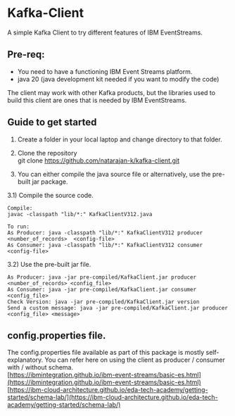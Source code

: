 # Kafka-Client
A simple Kafka Client to try different features of IBM EventStreams.   
## Pre-req:   
* You need to have a functioning IBM Event Streams platform.    
* java 20 (java development kit needed if you want to modify the code)   

The client may work with other Kafka products, but the libraries used to build this client are ones that is needed by IBM EventStreams.   

## Guide to get started   
1) Create a folder in your local laptop and change directory to that folder.   
2) Clone the repository      
git clone https://github.com/natarajan-k/kafka-client.git   

3) You can either compile the java source file or alternatively, use the pre-built jar package.   

3.1)  Compile the source code.   

    Compile:    
    javac -classpath "lib/*:" KafkaClientV312.java   

    To run:   
    As Producer: java -classpath "lib/*:" KafkaClientV312 producer <number_of_records>  <config-file>   
    As Consumer: java -classpath "lib/*:" KafkaClientV312 consumer <config-file>   

3.2) Use the pre-built jar file.

    As Producer: java -jar pre-compiled/KafkaClient.jar producer <number_of_records> <config_file>
    As Consumer: java -jar pre-compiled/KafkaClient.jar consumer <config_file>
    Check Version: java -jar pre-compiled/KafkaClient.jar version
    Send a custom message: java -jar pre-compiled/KafkaClient.jar producer <config_file> <message>

## config.properties file. 
The config.properties file available as part of this package is mostly self-explanatory. 
You can refer here on using the client as producer / consumer with / without schema.    
[https://ibmintegration.github.io/ibm-event-streams/basic-es.html](https://ibmintegration.github.io/ibm-event-streams/basic-es.html)   
[https://ibm-cloud-architecture.github.io/eda-tech-academy/getting-started/schema-lab/](https://ibm-cloud-architecture.github.io/eda-tech-academy/getting-started/schema-lab/)

